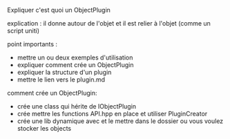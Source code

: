 Expliquer c'est quoi un ObjectPlugin

explication : il donne autour de l'objet et il est relier à l'objet (comme un script uniti)

point importants :

- mettre un ou deux exemples d'utilisation
- expliquer comment crée un ObjectPlugin
- expliquer la structure d'un plugin
- mettre le lien vers le plugin.md

comment crée un ObjectPlugin:

- crée une class qui hérite de IObjectPlugin
- crée mettre les functions API.hpp en place et utiliser PluginCreator
- crée une lib dynamique avec et le mettre dans le dossier ou vous voulez stocker les objects